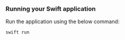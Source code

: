 ### Running your Swift application

Run the application using the below command:

```bash
swift run
```
